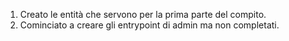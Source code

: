 1. Creato le entità che servono per la prima parte del compito.
2. Cominciato a creare gli entrypoint di admin ma non completati.
